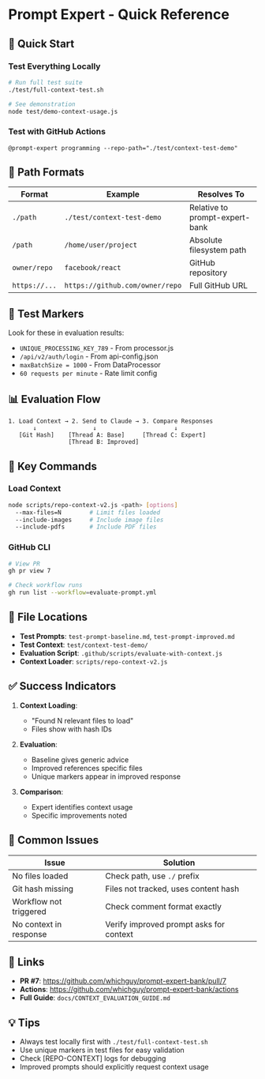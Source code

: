 # Prompt Expert - Quick Reference

## 🚀 Quick Start

### Test Everything Locally
```bash
# Run full test suite
./test/full-context-test.sh

# See demonstration
node test/demo-context-usage.js
```

### Test with GitHub Actions
```
@prompt-expert programming --repo-path="./test/context-test-demo"
```

## 📁 Path Formats

| Format | Example | Resolves To |
|--------|---------|-------------|
| `./path` | `./test/context-test-demo` | Relative to prompt-expert-bank |
| `/path` | `/home/user/project` | Absolute filesystem path |
| `owner/repo` | `facebook/react` | GitHub repository |
| `https://...` | `https://github.com/owner/repo` | Full GitHub URL |

## 🎯 Test Markers

Look for these in evaluation results:
- `UNIQUE_PROCESSING_KEY_789` - From processor.js
- `/api/v2/auth/login` - From api-config.json
- `maxBatchSize = 1000` - From DataProcessor
- `60 requests per minute` - Rate limit config

## 📊 Evaluation Flow

```
1. Load Context → 2. Send to Claude → 3. Compare Responses
       ↓                ↓                      ↓
   [Git Hash]    [Thread A: Base]     [Thread C: Expert]
                 [Thread B: Improved]
```

## 🔧 Key Commands

### Load Context
```bash
node scripts/repo-context-v2.js <path> [options]
  --max-files=N        # Limit files loaded
  --include-images     # Include image files
  --include-pdfs       # Include PDF files
```

### GitHub CLI
```bash
# View PR
gh pr view 7

# Check workflow runs
gh run list --workflow=evaluate-prompt.yml
```

## 📝 File Locations

- **Test Prompts**: `test-prompt-baseline.md`, `test-prompt-improved.md`
- **Test Context**: `test/context-test-demo/`
- **Evaluation Script**: `.github/scripts/evaluate-with-context.js`
- **Context Loader**: `scripts/repo-context-v2.js`

## ✅ Success Indicators

1. **Context Loading**:
   - "Found N relevant files to load"
   - Files show with hash IDs

2. **Evaluation**:
   - Baseline gives generic advice
   - Improved references specific files
   - Unique markers appear in improved response

3. **Comparison**:
   - Expert identifies context usage
   - Specific improvements noted

## 🐛 Common Issues

| Issue | Solution |
|-------|----------|
| No files loaded | Check path, use `./` prefix |
| Git hash missing | Files not tracked, uses content hash |
| Workflow not triggered | Check comment format exactly |
| No context in response | Verify improved prompt asks for context |

## 🔗 Links

- **PR #7**: https://github.com/whichguy/prompt-expert-bank/pull/7
- **Actions**: https://github.com/whichguy/prompt-expert-bank/actions
- **Full Guide**: `docs/CONTEXT_EVALUATION_GUIDE.md`

## 💡 Tips

- Always test locally first with `./test/full-context-test.sh`
- Use unique markers in test files for easy validation
- Check [REPO-CONTEXT] logs for debugging
- Improved prompts should explicitly request context usage